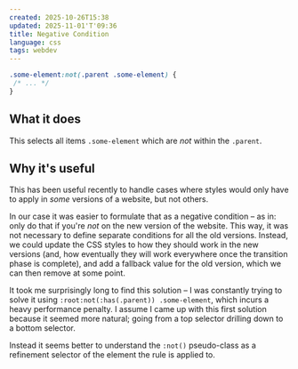 ```yaml
---
created: 2025-10-26T15:38
updated: 2025-11-01'T'09:36
title: Negative Condition
language: css
tags: webdev
---
```


```css
.some-element:not(.parent .some-element) {
 /* ... */
}
```

## What it does
This selects all items `.some-element` which are _not_ within the `.parent`.

## Why it's useful
This has been useful recently to handle cases where styles would only have to apply in _some_ versions of a website, but not others.

In our case it was easier to formulate that as a negative condition – as in: only do that if you're _not_ on the new version of the website.
This way, it was not necessary to define separate conditions for all the old versions.
Instead, we could update the CSS styles to how they should work in the new versions (and, how eventually they will work everywhere once the transition phase is complete), and add a fallback value for the old version, which we can then remove at some point.

It took me surprisingly long to find this solution – I was constantly trying to solve it using `:root:not(:has(.parent)) .some-element`, which incurs a heavy performance penalty.
I assume I came up with this first solution because it seemed more natural; going from a top selector drilling down to a bottom selector.

Instead it seems better to understand the `:not()` pseudo-class as a refinement selector of the element the rule is applied to.